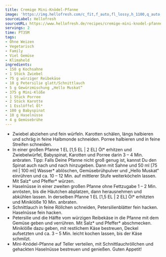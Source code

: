 ```yaml
---
title: Cremige Mini-Knödel-Pfanne
image: 'https://img.hellofresh.com/c_fit,f_auto,fl_lossy,h_1100,q_auto,w_2600/hellofresh_s3/image/cremige-mini-knodel-pfanne-mit-spinat-haselnussen-8e7451ee.jpg'
sourceLabel: Hellofresh
sourceURL: https://www.hellofresh.de/recipes/cremige-mini-knodel-pfanne-mit-spinat-haselnussen-62fbdef71573aa9da10a12ef
servings: 2
time: PT35M
tags:
- Ohne Weizen
- Vegetarisch
- Family
- Viel Gemüse
- Klimaheld
ingredients:
- 150 g Kochsahne
- 1 Stück Zwiebel
- 75 g würziger Reibekäse
- 10 g Petersilie glatt/Schnittlauch
- 5 g Gewürzmischung „Hello Muskat“
- 375 g Mini-Klöße
- 1 Stück Porree
- 2 Stück Karotte
- 1 Esslöffel Öl*
- 100 g Babyspinat
- 10 g Haselnüsse
- 4 g Gemüsebrühe
---
```


- Zwiebel abziehen und fein würfeln.  Karotten schälen, längs halbieren und schräg in feine Halbmonde schneiden.  Porree halbieren und in feine Streifen schneiden.
- In einer großen Pfanne 1 EL [1,5 EL | 2 EL] Öl\* erhitzen und Zwiebelwürfel, Babyspinat, Karotten und Porree darin 3 – 4 Min. anbraten. Tipp: Falls Deine Pfanne nicht groß genug ist, kannst Du den Spinat auch nach und nach hinzugeben. Dann mit Sahne und 50 ml [75 ml | 100 ml] Wasser\* ablöschen, Gemüsebrühpulver und „Hello Muskat“ einrühren und ca. 10 – 12 Min. auf mittlerer Stufe weiterköcheln lassen. Mit Salz\* und Pfeffer\* würzen.
- Haselnüsse in einer zweiten großen Pfanne ohne Fettzugabe 1 – 2 Min. anrösten, bis die Häutchen abplatzen, dann herausnehmen und abkühlen lassen.  In derselben Pfanne 1 EL [1,5 EL | 2 EL] Öl\* erhitzten und Miniklöße 10 Min. anbraten.
- Schnittlauch in feine Röllchen schneiden, Petersilienblätter fein hacken.  Haselnüsse fein hacken.
- Petersilie und die Hälfte vom würzigen Reibekäse in die Pfanne mit dem Gemüse geben und verrühren. Mit Salz\* und Pfeffer\* abschmecken.  Miniklöße dazu geben, mit restlichem Käse bestreuen, Deckel aufsetzten und ca. 3 – 5 Min. leicht kochen lassen, bis der Käse schmilzt.
- Mini-Knödel-Pfanne auf Teller verteilen, mit Schnittlauchröllchen und gehackten Haselnüsse bestreuen und genießen.  Guten Appetit!
